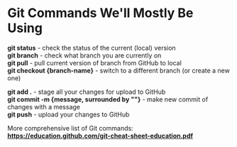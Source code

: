 # Git Commands We'll Mostly Be Using

**git status** - check the status of the current (local) version\
**git branch** - check what branch you are currently on\
**git pull** - pull current version of branch from GitHub to local\
**git checkout {branch-name}** - switch to a different branch (or create a new one)

**git add .** - stage all your changes for upload to GitHub\
**git commit -m {message, surrounded by ""}** - make new commit of changes with a message\
**git push** - upload your changes to GitHub

More comprehensive list of Git commands: **https://education.github.com/git-cheat-sheet-education.pdf**
